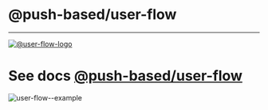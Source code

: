 # @push-based/user-flow

---

[![@user-flow-logo](https://user-images.githubusercontent.com/10064416/156804192-984d201a-2440-43fc-b2b8-28d33b04c56a.png)](https://github.com/push-based/user-flow/blob/main/packages/cli/README.md)

# See docs [@push-based/user-flow](https://github.com/push-based/user-flow/blob/main/packages/cli/README.md)

![user-flow--example](https://user-images.githubusercontent.com/10064416/156825183-5300db6c-7c1e-4a74-8d3a-c65fcd8ad3e8.png)

